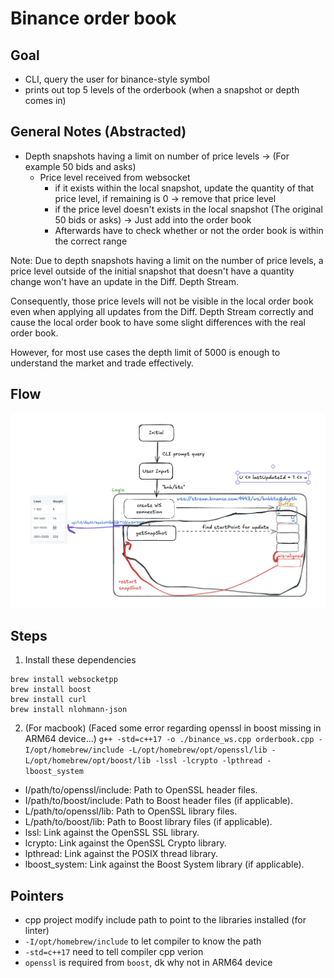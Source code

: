 # Binance order book

## Goal
- CLI, query the user for binance-style symbol
- prints out top 5 levels of the orderbook (when a snapshot or depth comes in) 


## General Notes (Abstracted)
- Depth snapshots having a limit on number of price levels -> (For example 50 bids and asks)
  - Price level received from websocket
    - if it exists within the local snapshot, update the quantity of that price level, if remaining is 0 -> remove that price level
    - if the price level doesn't exists in the local snapshot (The original 50 bids or asks) -> Just add into the order book
    - Afterwards have to check whether or not the order book is within the correct range

Note: Due to depth snapshots having a limit on the number of price levels, a price level outside of the initial snapshot that doesn't have a quantity change won't have an update in the Diff. Depth Stream. 

Consequently, those price levels will not be visible in the local order book even when applying all updates from the Diff. Depth Stream correctly and cause the local order book to have some slight differences with the real order book. 

However, for most use cases the depth limit of 5000 is enough to understand the market and trade effectively.


## Flow
![flow-diagram](assets/flow-diagram.png)

## Steps
1. Install these dependencies
```
brew install websocketpp
brew install boost
brew install curl
brew install nlohmann-json
```

2. (For macbook) (Faced some error regarding openssl in boost missing in ARM64 device...)
`g++ -std=c++17 -o ./binance_ws.cpp orderbook.cpp -I/opt/homebrew/include -L/opt/homebrew/opt/openssl/lib -L/opt/homebrew/opt/boost/lib -lssl -lcrypto -lpthread -lboost_system`
- I/path/to/openssl/include: Path to OpenSSL header files.
- I/path/to/boost/include: Path to Boost header files (if applicable).
- L/path/to/openssl/lib: Path to OpenSSL library files.
- L/path/to/boost/lib: Path to Boost library files (if applicable).
- lssl: Link against the OpenSSL SSL library.
- lcrypto: Link against the OpenSSL Crypto library.
- lpthread: Link against the POSIX thread library.
- lboost_system: Link against the Boost System library (if applicable).


## Pointers
- cpp project modify include path to point to the libraries installed (for linter)
- `-I/opt/homebrew/include` to let compiler to know the path
- `-std=c++17` need to tell compiler cpp verion
- `openssl` is required from `boost`, dk why not in ARM64 device


